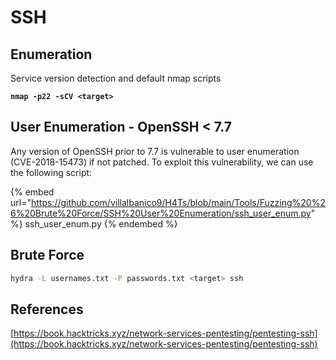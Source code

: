 # SSH

## Enumeration

Service version detection and default nmap scripts

<pre class="language-bash"><code class="lang-bash"><strong>nmap -p22 -sCV &#x3C;target>
</strong></code></pre>

## User Enumeration - OpenSSH < 7.7

Any version of OpenSSH prior to 7.7 is vulnerable to user enumeration (CVE-2018-15473) if not patched. To exploit this vulnerability, we can use the following script:

{% embed url="https://github.com/villalbanico9/H4Ts/blob/main/Tools/Fuzzing%20%26%20Brute%20Force/SSH%20User%20Enumeration/ssh_user_enum.py" %}
ssh\_user\_enum.py
{% endembed %}

## Brute Force

```bash
hydra -L usernames.txt -P passwords.txt <target> ssh
```

## **References** <a href="#references" id="references"></a>

[https://book.hacktricks.xyz/network-services-pentesting/pentesting-ssh](https://book.hacktricks.xyz/network-services-pentesting/pentesting-ssh)
